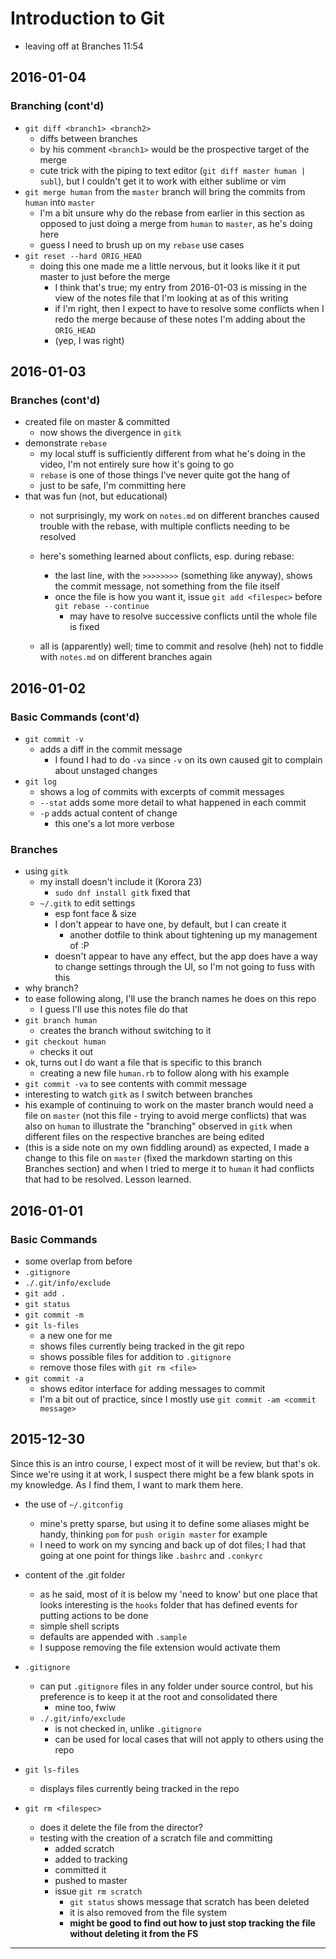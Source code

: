 # Introduction to Git

- leaving off at Branches 11:54

## 2016-01-04
### Branching (cont'd)
- ```git diff <branch1> <branch2>```
  - diffs between branches
  - by his comment ```<branch1>``` would be the prospective target of the merge
  - cute trick with the piping to text editor (```git diff master human | subl```), but I couldn't get it to work with either sublime or vim
- ```git merge human``` from the ```master``` branch will bring the commits from ```human``` into ```master```
  - I'm a bit unsure why do the rebase from earlier in this section as opposed to just doing a merge from ```human``` to ```master```, as he's doing here
  - guess I need to brush up on my ```rebase``` use cases
- ```git reset --hard ORIG_HEAD```
  - doing this one made me a little nervous, but it looks like it it put master to just before the merge 
    - I think that's true; my entry from 2016-01-03 is missing in the view of the notes file that I'm looking at as of this writing
    - if I'm right, then I expect to have to resolve some conflicts when I redo the merge because of these notes I'm adding about the ```ORIG_HEAD```
    - (yep, I was right)

## 2016-01-03
### Branches (cont'd)
- created file on master & committed
  - now shows the divergence in ```gitk```
- demonstrate ```rebase```
  - my local stuff is sufficiently different from what he's doing in the video, I'm not entirely sure how it's going to go
  - ```rebase``` is one of those things I've never quite got the hang of
  - just to be safe, I'm committing here
- that was fun (not, but educational)
  - not surprisingly, my work on ```notes.md``` on different branches caused trouble with the rebase, with multiple conflicts needing to be resolved

  - here's something learned about conflicts, esp. during rebase:
    - the last line, with the ```>>>>>>>>``` (something like anyway), shows the commit message, not something from the file itself
    - once the file is how you want it, issue ```git add <filespec>``` before ```git rebase --continue```
      - may have to resolve successive conflicts until the whole file is fixed
  - all is (apparently) well; time to commit and resolve (heh) not to fiddle with ```notes.md``` on different branches again

## 2016-01-02
### Basic Commands (cont'd)
- ```git commit -v```
  - adds a diff in the commit message
    - I found I had to do ```-va``` since ```-v``` on its own caused git to complain about unstaged changes
- ```git log```
  - shows a log of commits with excerpts of commit messages
  - ```--stat``` adds some more detail to what happened in each commit
  - ```-p``` adds actual content of change
    - this one's a lot more verbose

### Branches
- using ```gitk```
  - my install doesn't include it (Korora 23)
    - ```sudo dnf install gitk``` fixed that
  - ```~/.gitk``` to edit settings
    - esp font face & size
    - I don't appear to have one, by default, but I can create it
      - another dotfile to think about tightening up my management of :P
    - doesn't appear to have any effect, but the app does have a way to change settings through the UI, so I'm not going to fuss with this
- why branch?
- to ease following along, I'll use the branch names he does on this repo
  - I guess I'll use this notes file do that
- ```git branch human```
  - creates the branch without switching to it
- ```git checkout human```
  - checks it out
- ok, turns out I do want a file that is specific to this branch
  - creating a new file ```human.rb``` to follow along with his example
- ```git commit -va``` to see contents with commit message
- interesting to watch ```gitk``` as I switch between branches
- his example of continuing to work on the master branch would need a file on ```master``` (not this file - trying to avoid merge conflicts) that was also on ```human``` to illustrate the "branching" observed in ```gitk``` when different files on the respective branches are being edited
- (this is a side note on my own fiddling around) as expected, I made a change to this file on ```master``` (fixed the markdown starting on this Branches section) and when I tried to merge it to ```human``` it had conflicts that had to be resolved. Lesson learned. 

## 2016-01-01
### Basic Commands
- some overlap from before
- ```.gitignore```
- ```./.git/info/exclude```
- ```git add .```
- ```git status```
- ```git commit -m```
- ```git ls-files```
  - a new one for me
  - shows files currently being tracked in the git repo
  - shows possible files for addition to ```.gitignore```
  - remove those files with ```git rm <file>```
- ```git commit -a```
  - shows editor interface for adding messages to commit
  - I'm a bit out of practice, since I mostly use ```git commit -am <commit message>```

## 2015-12-30
Since this is an intro course, I expect most of it will be review, but that's ok. Since we're using it at work, I suspect there might be a few blank spots in my knowledge. As I find them, I want to mark them here. 

- the use of ```~/.gitconfig```
  - mine's pretty sparse, but using it to define some aliases might be handy, thinking ```pom``` for ```push origin master``` for example
  - I need to work on my syncing and back up of dot files; I had that going at one point for things like ```.bashrc``` and ```.conkyrc```

- content of the .git folder
  - as he said, most of it is below my 'need to know' but one place that looks interesting is the ```hooks``` folder that has defined events for putting actions to be done
  - simple shell scripts
  - defaults are appended with ```.sample``` 
  - I suppose removing the file extension would activate them

- ```.gitignore```
  - can put ```.gitignore``` files in any folder under source control, but his preference is to keep it at the root and consolidated there
    - mine too, fwiw
  - ```./.git/info/exclude```
    - is not checked in, unlike ```.gitignore```
    - can be used for local cases that will not apply to others using the repo

- ```git ls-files```
  - displays files currently being tracked in the repo

- ```git rm <filespec>```
  - does it delete the file from the director?
  - testing with the creation of a scratch file and committing
    - added scratch
    - added to tracking
    - committed it
    - pushed to master
    - issue ```git rm scratch```
      - ```git status``` shows message that scratch has been deleted
      - it is also removed from the file system
      - **might be good to find out how to just stop tracking the file without deleting it from the FS**


-----
